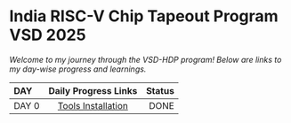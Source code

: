 # India RISC-V Chip Tapeout Program VSD 2025

_Welcome to my journey through the VSD-HDP program! Below are links to my day-wise progress and learnings._


| DAY | Daily Progress Links | Status |
| :--- | :-------: |---: |
| DAY 0 | [Tools Installation](url) | DONE |
